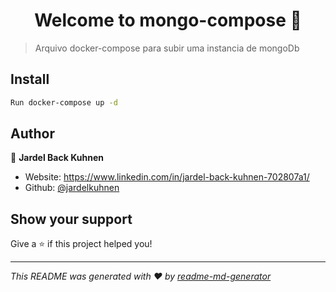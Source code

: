 <h1 align="center">Welcome to mongo-compose 👋</h1>
<p>
</p>

> Arquivo docker-compose para subir uma instancia de mongoDb

## Install

```sh
Run docker-compose up -d
```

## Author

👤 **Jardel Back Kuhnen**

* Website: https://www.linkedin.com/in/jardel-back-kuhnen-702807a1/
* Github: [@jardelkuhnen](https://github.com/jardelkuhnen)

## Show your support

Give a ⭐️ if this project helped you!

***
_This README was generated with ❤️ by [readme-md-generator](https://github.com/kefranabg/readme-md-generator)_